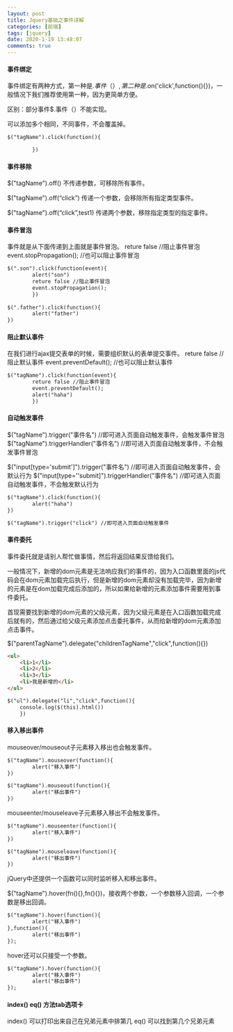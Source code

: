 ```yaml
---
layout: post
title: Jquery基础之事件详解
categories: [前端]
tags: [jquery]
date: 2020-1-19 13:48:07
comments: true
---
```



#### 事件绑定

事件绑定有两种方式，第一种是$.事件（）,第二种是$.on('click',function(){})，一般情况下我们推荐使用第一种，因为更简单方便。

区别：部分事件$.事件（）不能实现。

可以添加多个相同，不同事件，不会覆盖掉。

```html
$("tagName").click(function(){

        })
```

#### 事件移除

$("tagName").off() 不传递参数，可移除所有事件。

$("tagName").off(“click”) 传递一个参数，会移除所有指定类型事件。

$("tagName").off(“click”,test1) 传递两个参数，移除指定类型的指定事件。

#### 事件冒泡

事件就是从下面传递到上面就是事件冒泡。
reture false //阻止事件冒泡
event.stopPropagation(); //也可以阻止事件冒泡

```html
$(".son").click(function(event){
        alert("son")
        reture false //阻止事件冒泡
        event.stopPropagation();
        })
        
$(".father").click(function(){
        alert("father")
})
```

#### 阻止默认事件

在我们进行ajax提交表单的时候，需要组织默认的表单提交事件。
reture false //阻止默认事件
event.preventDefault(); //也可以阻止默认事件


```html
$("tagName").click(function(event){
        reture false //阻止事件冒泡
        event.preventDefault();
        alert("haha")
        })

```

#### 自动触发事件

$("tagName").trigger("事件名") //即可进入页面自动触发事件，会触发事件冒泡
$("tagName").triggerHandler("事件名") //即可进入页面自动触发事件，不会触发事件冒泡


$("input[type='submit']").trigger("事件名") //即可进入页面自动触发事件，会默认行为
$("input[type=''submit]").triggerHandler("事件名") //即可进入页面自动触发事件，不会触发默认行为

```html       
$("tagName").click(function(){
        alert("haha")
})

$("tagName").trigger("click") //即可进入页面自动触发事件
```

#### 事件委托

事件委托就是请别人帮忙做事情，然后将返回结果反馈给我们。

一般情况下，新增的dom元素是无法响应我们的事件的，因为入口函数里面的js代码会在dom元素加载完后执行，但是新增的dom元素却没有加载完毕，因为新增的元素是在dom加载完成后添加的，所以如果给新增的元素添加事件需要用到事件委托。

首现需要找到新增的dom元素的父级元素，因为父级元素是在入口函数加载完成后就有的，然后通过给父级元素添加点击委托事件，从而给新增的dom元素添加点击事件。

$("parentTagName").delegate("childrenTagName","click",function(){})

```html
<ul>
    <li>1</li>
    <li>2</li>
    <li>3</li>
    <li>我是新增的</li>
</ul>

$("ul").delegate("li","click",function(){
    console.log($(this).html())
    })
```

#### 移入移出事件

mouseover/mouseout子元素移入移出也会触发事件。

```html       
$("tagName").mouseover(function(){
        alert("移入事件")
})

$("tagName").mouseout(function(){
        alert("移出事件")
})

```

mouseenter/mouseleave子元素移入移出不会触发事件。

```html       
$("tagName").mouseenter(function(){
        alert("移入事件")
})

$("tagName").mouseleave(function(){
        alert("移出事件")
})

```

jQuery中还提供一个函数可以同时监听移入和移出事件。

$("tagName").hover(fn(){},fn(){})，接收两个参数，一个参数移入回调，一个参数是移出回调。

```html       
$("tagName").hover(function(){
        alert("移入事件")
},function(){
        alert("移出事件")
});
```

hover还可以只接受一个参数。

```html       
$("tagName").hover(function(){
        alert("移入事件")
        alert("移出事件")
});
```

#### index()  eq()  方法tab选项卡

index() 可以打印出来自己在兄弟元素中排第几
eq() 可以找到第几个兄弟元素





















